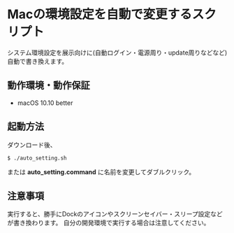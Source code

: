 # Macの環境設定を自動で変更するスクリプト

システム環境設定を展示向けに(自動ログイン・電源周り・update周りなどなど) 自動で書き換えます。

## 動作環境・動作保証
- macOS 10.10 better

## 起動方法
ダウンロード後、

    $ ./auto_setting.sh

または **auto_setting.command** に名前を変更してダブルクリック。

## 注意事項
実行すると、勝手にDockのアイコンやスクリーンセイバー・スリープ設定などが書き換わります。
自分の開発環境で実行する場合は注意してください。